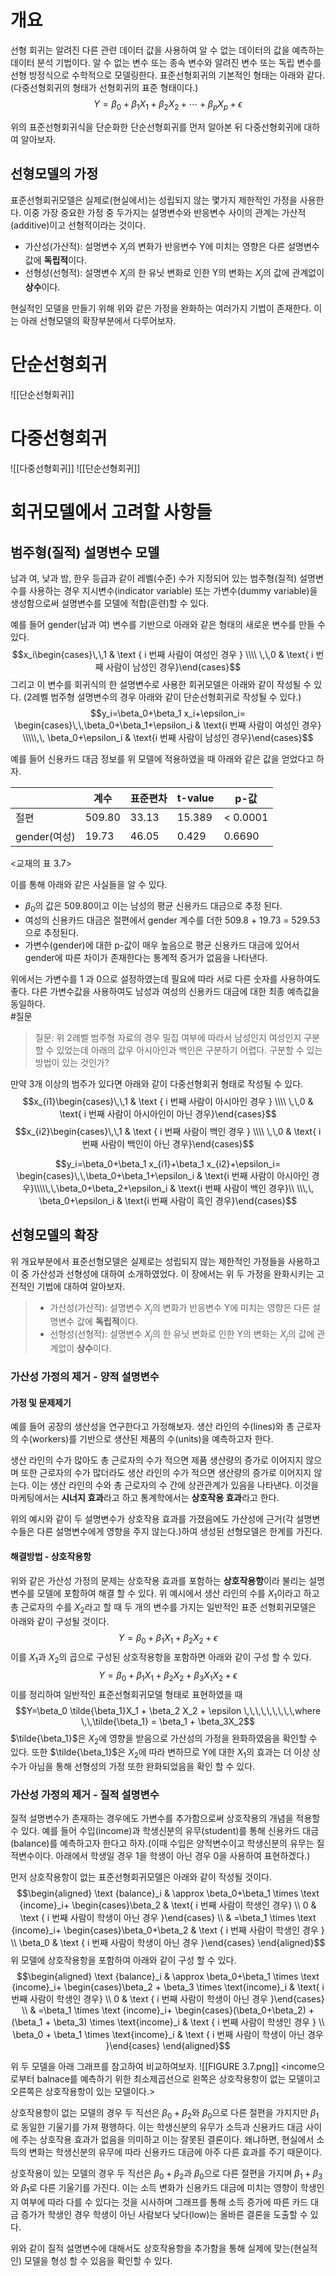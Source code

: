 # 개요
선형 회귀는 알려진 다른 관련 데이터 값을 사용하여 알 수 없는 데이터의 값을 예측하는 데이터 분석 기법이다.
알 수 없는 변수 또는 종속 변수와 알려진 변수 또는 독립 변수를 선형 방정식으로 수학적으로 모델링한다.
표준선형회귀의 기본적인 형태는 아래와 같다.(다중선형회귀의 형태가 선형회귀의 표준 형태이다.)
$$Y=\beta_0+\beta_1 X_1+\beta_2 X_2+\cdots+\beta_p X_p+\epsilon$$

위의 표준선형회귀식을 단순화한 단순선형회귀를 먼저 알아본 뒤 다중선형회귀에 대하여 알아보자.

## 선형모델의 가정
표준선형회귀모델은 실제로(현실에서)는 성립되지 않는 몇가지 제한적인 가정을 사용한다. 이중 가장 중요한 가정  중 두가지는 설명변수와 반응변수 사이의 관계는 가산적(additive)이고 선형적이라는 것이다.

* 가산성(가산적): 설명변수 $X_j$의 변화가 반응변수 Y에 미치는 영향은 다른 설명변수 값에 **독립적**이다.
* 선형성(선형적): 설명변수 $X_j$의 한 유닛 변화로 인한 Y의 변화는 $X_j$의 값에 관계없이 **상수**이다. 

현실적인 모델을 만들기 위해 위와 같은 가정을 완화하는 여러가지 기법이 존재한다. 이는 아래 선형모델의 확장부분에서 다루어보자. 

# 단순선형회귀
![[단순선형회귀]]

# 다중선형회귀
![[다중선형회귀]]
![[단순선형회귀]]


# 회귀모델에서 고려할 사항들

## 범주형(질적) 설명변수 모델
남과 여, 낮과 밤, 한우 등급과 같이 레벨(수준) 수가 지정되어 있는 범주형(질적) 설명변수를 사용하는 경우 지시변수(indicator variable) 또는 가변수(dummy variable)을 생성함으로써 설명변수를 모델에 적합(훈련)할 수 있다.

예를 들어 gender(남과 여) 변수를 기반으로 아래와 같은 형태의 새로운 변수를 만들 수 있다.
$$x_i\begin{cases}\,\,1 & \text { i 번째 사람이 여성인 경우 } \\\\ \,\,0 & \text{ i 번째 사람이 남성인 경우}\end{cases}$$
그리고 이 변수를 회귀식의 한 설명변수로 사용한 회귀모델은 아래와 같이 작성될 수 있다. 
(2레벨 범주형 설명변수의 경우 아래와 같이 단순선형회귀로 작성될 수 있다.)
$$y_i=\beta_0+\beta_1 x_i+\epsilon_i= \begin{cases}\,\,\beta_0+\beta_1+\epsilon_i & \text{i 번째 사람이 여성인 경우} \\\\\,\, \beta_0+\epsilon_i & \text{i 번째 사람이 남성인 경우}\end{cases}$$

예를 들어 신용카드 대금 정보를 위 모델에 적용하였을 때 아래와 같은 값을 얻었다고 하자. 

|              | 계수   | 표준편차 | t-value | p-값     |
| ------------ | ------ | -------- | ------- | -------- |
| 절편         | 509.80 | 33.13    | 15.389  | < 0.0001 |
| gender(여성) | 19.73  | 46.05    | 0.429   | 0.6690   |
<교재의 표 3.7>

이를 통해 아래와 같은 사실들을 알 수 있다.
* $\beta_0$의 값은 509.80이고 이는 남성의 평균 신용카드 대금으로 추정 된다.
* 여성의 신용카드 대금은 절편에서 gender 계수를 더한 509.8 + 19.73 = 529.53 으로 추정된다. 
* 가변수(gender)에 대한 p-값이 매우 높음으로 평균 신용카드 대금에 있어서 gender에 따른 차이가 존재한다는 통계적 증거가 없음을 나타낸다. 

위에서는 가변수를 1 과 0으로 설정하였는데 필요에 따라 서로 다른 숫자를 사용하여도 좋다. 다른 가변수값을 사용하여도 남성과 여성의 신용카드 대금에 대한 최종 예측값을 동일하다. 
<br>
#질문 
> 질문: 위 2레벨 범주형 자료의 경우 밀집 여부에 따라서 남성인지 여성인지 구분할 수 있었는데 아래의 값우 아시아인과 백인은 구분하기 어렵다. 구분할 수 있는 방법이 있는 것인가?

만약 3개 이상의 범주가 있다면 아래와 같이 다중선형회귀 형태로 작성될 수 있다. 
$$x_{i1}\begin{cases}\,\,1 & \text { i 번째 사람이 아시아인 경우 } \\\\ \,\,0 & \text{ i 번째 사람이 아시아인이 아닌 경우}\end{cases}$$
$$x_{i2}\begin{cases}\,\,1 & \text { i 번째 사람이 백인 경우 } \\\\ \,\,0 & \text{ i 번째 사람이 백인이 아닌 경우}\end{cases}$$

$$y_i=\beta_0+\beta_1 x_{i1}+\beta_1 x_{i2}+\epsilon_i= \begin{cases}\,\,\beta_0+\beta_1+\epsilon_i & \text{i 번째 사람이 아시아인 경우}\\\\\,\,\beta_0+\beta_2+\epsilon_i & \text{i 번째 사람이 백인 경우}\\ \\\,\, \beta_0+\epsilon_i & \text{i 번째 사람이 흑인 경우}\end{cases}$$

## 선형모델의 확장
위 개요부분에서 표준선형모델은 실제로는 성립되지 않는 제한적인 가정들을 사용하고 이 중 가산성과 선형성에 대하여 소개하였었다. 이 장에서는 위 두 가정을 완화시키는 고전적인 기법에 대하여 알아보자. 

>* 가산성(가산적): 설명변수 $X_j$의 변화가 반응변수 Y에 미치는 영향은 다른 설명변수 값에 **독립적**이다.
>* 선형성(선형적): 설명변수 $X_j$의 한 유닛 변화로 인한 Y의 변화는 $X_j$의 값에 관계없이 **상수**이다. 

### 가산성 가정의 제거 - 양적 설명변수

#### 가정 및 문제제기
예를 들어 공장의 생산성을 연구한다고 가정해보자. 생산 라인의 수(lines)와 총 근로자의 수(workers)를 기반으로 생산된 제품의 수(units)을 예측하고자 한다. 

생산 라인의 수가 많아도 총 근로자의 수가 적으면 제품 생산량의 증가로 이어지지 않으며 또한 근로자의 수가 많더라도 생산 라인의 수가 적으면 생산량의 증가로 이어지지 않는다. 이는 생산 라인의 수와 총 근로자의 수 간에 상관관계가 있음을 나타낸다. 이것을 마케팅에서는 **시너지 효과**라고 하고 통계학에서는 **상호작용 효과**라고 한다. 

위의 예시와 같이 두 설명변수가 상호작용 효과를 가졌음에도 가산성에 근거(각 설명변수들은 다른 설명변수에게 영향을 주지 않는다.)하여 생성된 선형모델은 한계를 가진다. 

#### 해결방법 - 상호작용항
위와 같은 가산성 가정의 문제는 상호작용 효과를 포함하는 **상호작용항**이라 불리는 설명변수를 모델에 포함하여 해결 할 수 있다.
위 예시에서 생산 라인의 수를 $X_1$이라고 하고 총 근로자의 수를 $X_2$라고 할 때 두 개의 변수를 가지는 일반적인 표준 선형회귀모델은 아래와 같이 구성될 것이다. 
$$Y=\beta_0+\beta_1 X_1+\beta_2 X_2 +\epsilon$$
이를 $X_1$과 $X_2$의 곱으로 구성된 상호작용항을 포함하면 아래와 같이 구성 할 수 있다.
$$Y=\beta_0+\beta_1 X_1+\beta_2 X_2 + \beta_3X_1X_2 + \epsilon$$
이를 정리하여 일반적인 표준선형회귀모델 형태로 표현하였을 때
$$Y=\beta_0 \tilde{\beta_1}X_1 + \beta_2 X_2 + \epsilon \,\,\,\,\,\,\,\,\,where \,\,\tilde{\beta_1} = \beta_1 + \beta_3X_2$$
$\tilde{\beta_1}$은 $X_2$에 영향을 받음으로 가산성의 가정을 완화하였음을 확인할 수 있다.
또한 $\tilde{\beta_1}$은 $X_2$에 따라 변하므로 Y에 대한 $X_1$의 효과는 더 이상 상수가 아님을 통해 선형성의 가정 또한 완화되었음을 확인 할 수 있다. 

### 가산성 가정의 제거 - 질적 설명변수
질적 설명변수가 존재하는 경우에도 가변수를 추가함으로써 상호작용의 개념을 적용할 수 있다.
예를 들어 수입(income)과 학생신분의 유무(student)를 통해 신용카드 대금(balance)를 예측하고자 한다고 하자.(이때 수입은 양적변수이고 학생신분의 유무는 질적변수이다. 아래에서 학생일 경우 1을 학생이 아닌 경우 0을 사용하여 표현하겠다.)

먼저 상호작용항이 없는 표준선형회귀모델은 아래와 같이 작성될 것이다. 
$$\begin{aligned} \text {balance}_i & \approx \beta_0+\beta_1 \times \text {income}_i+ \begin{cases}\beta_2 & \text{ i 번째 사람이 학생인 경우} \\ 0 & \text { i 번째 사람이 학생이 아닌 경우 }\end{cases} \\ & =\beta_1 \times \text {income}_i+ \begin{cases}\beta_0+\beta_2 & \text { i 번째 사람이 학생인 경우 } \\ \beta_0 & \text { i 번째 사람이 학생이 아닌 경우 }\end{cases} \end{aligned}$$
위 모델에 상호작용항을 포함하여 아래와 같이 구성 할 수 있다. 
$$\begin{aligned} \text {balance}_i & \approx \beta_0+\beta_1 \times \text {income}_i+ \begin{cases}\beta_2 + \beta_3 \times \text{income}_i & \text{ i 번째 사람이 학생인 경우} \\ 0 & \text { i 번째 사람이 학생이 아닌 경우 }\end{cases} \\ & =\beta_1 \times \text {income}_i+ \begin{cases}(\beta_0+\beta_2) + (\beta_1 + \beta_3) \times \text{income}_i & \text { i 번째 사람이 학생인 경우 } \\ \beta_0 + \beta_1 \times \text{income}_i & \text { i 번째 사람이 학생이 아닌 경우 }\end{cases} \end{aligned}$$

위 두 모델을 아래 그래프를 참고하여 비교하여보자.
![[FIGURE 3.7.png]]
<income으로부터 balnace를 예측하기 위한 최소제곱선으로 왼쪽은 상호작용항이 없는 모델이고 오른쪽은 상호작용항이 있는 모델이다.>

상호작용항이 없는 모델의 경우 두 직선은 $\beta_0 + \beta_2$와 $\beta_0$으로 다른 절편을 가지지만 $\beta_1$로 동일한 기울기를 가져 평행하다. 이는 학생신분의 유무가 소득과 신용카드 대금 사이에 주는 상호작용 효과가 없음을 의미하고 이는 잘못된 결론이다. 왜냐하면, 현실에서 소득의 변화는 학생신분의 유무에 따라 신용카드 대금에 아주 다른 효과를 주기 때문이다. 

상호작용이 있는 모델의 경우 두 직선은 $\beta_0+\beta_2$과 $\beta_0$으로 다른 절편을 가지며 $\beta_1 + \beta_3$와 $\beta_1$로 다른 기울기를 가진다. 이는 소득 변화가 신용카드 대금에 미치는 영향이 학생인지 여부에 따라 다를 수 있다는 것을 시사하며 그래프를 통해 소득 증가에 따른 카드 대금 증가가 학생인 경우 학생이 아닌 사람보다 낮다(low)는 올바른 결론을 도출할 수  있다. 

위와 같이 질적 설명변수에 대해서도 상호작용항을 추가함을 통해 실제에 맞는(현실적인) 모델을 형성 할 수 있음을 확인할 수 있다. 


